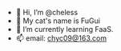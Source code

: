 - 👋 Hi, I’m @cheless
- 👀 My cat's name is FuGui
- 🌱 I’m currently learning FaaS.
- 📫 email: chyc09@163.com

<!---
cheless/cheless is a ✨ special ✨ repository because its `README.md` (this file) appears on your GitHub profile.
You can click the Preview link to take a look at your changes.
--->
